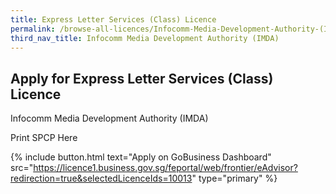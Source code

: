 ```yaml
---
title: Express Letter Services (Class) Licence
permalink: /browse-all-licences/Infocomm-Media-Development-Authority-(IMDA)/Express-Letter-Services-(Class)-Licence
third_nav_title: Infocomm Media Development Authority (IMDA)
---
```


## Apply for Express Letter Services (Class) Licence

Infocomm Media Development Authority (IMDA)

Print SPCP Here

{% include button.html text="Apply on GoBusiness Dashboard" src="https://licence1.business.gov.sg/feportal/web/frontier/eAdvisor?redirection=true&selectedLicenceIds=10013" type="primary" %}
